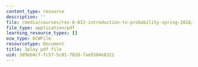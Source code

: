 ```yaml
---
content_type: resource
description: ''
file: /media/courses/res-6-012-introduction-to-probability-spring-2018/3d9eb4cffc575c81702dfae5504e6321_X04gTpC7wAs.pdf
file_type: application/pdf
learning_resource_types: []
ocw_type: OCWFile
resourcetype: Document
title: 3play pdf file
uid: 3d9eb4cf-fc57-5c81-702d-fae5504e6321
---
```

